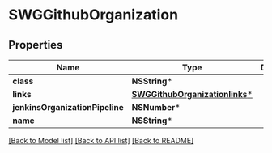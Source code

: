 # SWGGithubOrganization

## Properties
Name | Type | Description | Notes
------------ | ------------- | ------------- | -------------
**class** | **NSString*** |  | [optional] 
**links** | [**SWGGithubOrganizationlinks***](SWGGithubOrganizationlinks.md) |  | [optional] 
**jenkinsOrganizationPipeline** | **NSNumber*** |  | [optional] 
**name** | **NSString*** |  | [optional] 

[[Back to Model list]](../README.md#documentation-for-models) [[Back to API list]](../README.md#documentation-for-api-endpoints) [[Back to README]](../README.md)


